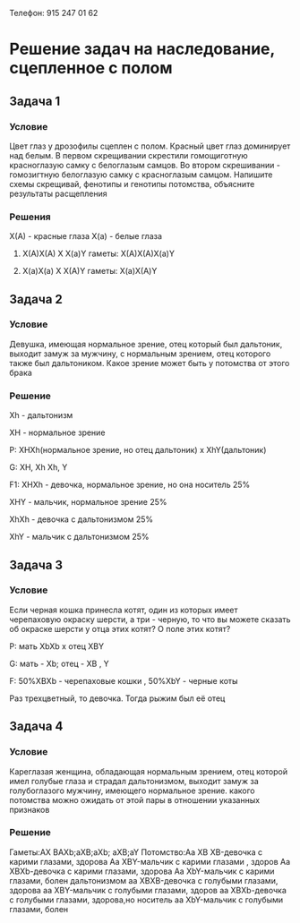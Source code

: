 Телефон: 915 247 01 62

# Решение задач на наследование, сцепленное с полом
 
## Задача 1

### Условие

Цвет глаз у дрозофилы сцеплен с полом. Красный цвет глаз доминирует над белым. В первом скрещивании скрестили гомощиготную красноглазую самку с белоглазым самцов. Во втором скрешивании - гомозигтную белоглазую самку с красноглазым самцом. Напишите схемы скрещивай, фенотипы и генотипы потомства, объясните результаты расщепления

### Решения

X(A) - красные глаза
X(a) - белые глаза

1. X(A)X(A) X X(a)Y
   гаметы: X(A)X(A)X(a)Y

2. X(a)X(a) X X(A)Y
    гаметы: X(a)X(A)Y
  
## Задача 2

### Условие

Девушка, имеющая нормальное зрение, отец который был дальтоник, выходит замуж за мужчину, с нормальным зрением, отец которого также был дальтоником. Какое зрение может быть у потомства от этого брака

### Решение

Xh - дальтонизм

XH - нормальное зрение

P: XHXh(нормальное зрение, но отец дальтоник) x XhY(дальтоник)

G: XH, Xh               Xh, Y

F1: XHXh - девочка, нормальное зрение, но она носитель 25%

XHY - мальчик, нормальное зрение 25%

XhXh - девочка с дальтонизмом 25%

XhY - мальчик с дальтонизмом 25%

## Задача 3

### Условие

Если черная кошка принесла котят, один из которых имеет черепаховую окраску шерсти, а три - черную, то что вы можете сказать об окраске шерсти у отца этих котят? О поле этих котят?

P: мать XbXb  х  отец XBY

G: мать - Xb; отец -  XB , Y

F:   50%XBXb - черепаховые кошки , 50%XbY - черные коты

Раз трехцветный, то девочка. Тогда рыжим был её отец

## Задача 4

### Условие

Кареглазая женщина, обладающая нормальным зрением, отец которой имел голубые глаза и страдал дальтонизмом, выходит замуж за голубоглазого мужчину, имеющего нормальное зрение. какого потомства можно ожидать от этой пары в отношении указанных признаков

### Решение

Гаметы:AX BAXb;aXB;aXb; aXB;aY
Потомство:Aa XB XB-девочка с карими глазами, здорова
Аа XBY-мальчик с карими глазами , здоров
Aa XBXb-девочка с карими глазами, здорова
Aa XbY-мальчик с карими глазами, болен дальтонизмом
aa XBXB-девочка с голубыми глазами, здорова
aa XBY-мальчик с голубыми глазами, здоров
aa XBXb-девочка с голубыми глазами, здорова,но носитель
aa XbY-мальчик с голубыми глазами, болен


